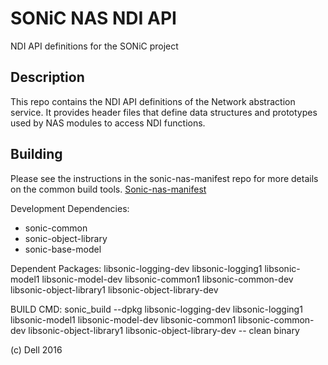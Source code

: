 SONiC NAS NDI API
=================

NDI API definitions for the SONiC project

Description
-----------

This repo contains the NDI API definitions of the Network abstraction service. It provides header files that define data structures and prototypes used by NAS modules to access NDI functions.

Building
---------
Please see the instructions in the sonic-nas-manifest repo for more details on the common build tools.  [Sonic-nas-manifest](https://stash.force10networks.com/projects/SONIC/repos/sonic-nas-manifest/browse)

Development Dependencies:
 - sonic-common
 - sonic-object-library
 - sonic-base-model

Dependent Packages:
  libsonic-logging-dev libsonic-logging1 libsonic-model1 libsonic-model-dev libsonic-common1 libsonic-common-dev libsonic-object-library1 libsonic-object-library-dev

BUILD CMD: sonic_build --dpkg libsonic-logging-dev libsonic-logging1 libsonic-model1 libsonic-model-dev libsonic-common1 libsonic-common-dev libsonic-object-library1 libsonic-object-library-dev -- clean binary

(c) Dell 2016

